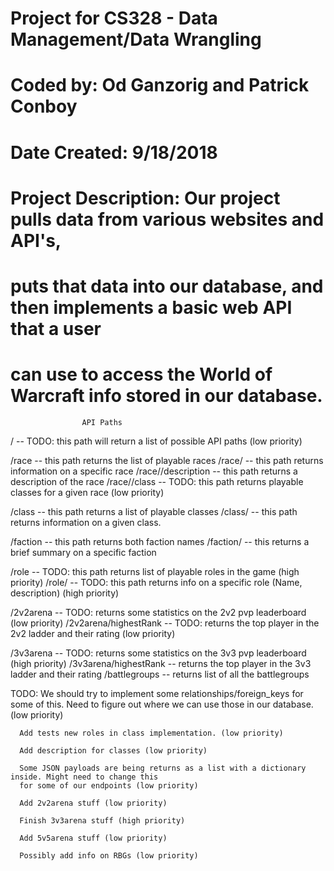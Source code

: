 # Project for CS328 - Data Management/Data Wrangling
# Coded by: Od Ganzorig and Patrick Conboy
# Date Created: 9/18/2018
# Project Description: Our project pulls data from various websites and API's,
# puts that data into our database, and then implements a basic web API that a user
# can use to access the World of Warcraft info stored in our database.


                    API Paths

/ -- TODO: this path will return a list of possible API paths (low priority)

/race -- this path returns the list of playable races
/race/<raceName> -- this path returns information on a specific race
/race/<raceName>/description -- this path returns a description of the race
/race/<raceName>/class -- TODO: this path returns playable classes for a given race (low priority)

/class -- this path returns a list of playable classes
/class/<className> -- this path returns information on a given class.

/faction -- this path returns both faction names
/faction/<factionName> -- this returns a brief summary on a specific faction

/role -- TODO: this path returns list of playable roles in the game (high priority)
/role/<roleName> -- TODO: this path returns info on a specific role (Name, description) (high priority)

/2v2arena -- TODO: returns some statistics on the 2v2 pvp leaderboard (low priority)
/2v2arena/highestRank -- TODO: returns the top player in the 2v2 ladder and their rating (low priority)

/3v3arena -- TODO: returns some statistics on the 3v3 pvp leaderboard (high priority)
/3v3arena/highestRank -- returns the top player in the 3v3 ladder and their rating 
/battlegroups -- returns list of all the battlegroups

TODO: We should try to implement some relationships/foreign_keys for some of this. Need to
      figure out where we can use those in our database. (low priority)

      Add tests new roles in class implementation. (low priority)

      Add description for classes (low priority)

      Some JSON payloads are being returns as a list with a dictionary inside. Might need to change this
      for some of our endpoints (low priority)

      Add 2v2arena stuff (low priority)

      Finish 3v3arena stuff (high priority)

      Add 5v5arena stuff (low priority)

      Possibly add info on RBGs (low priority)